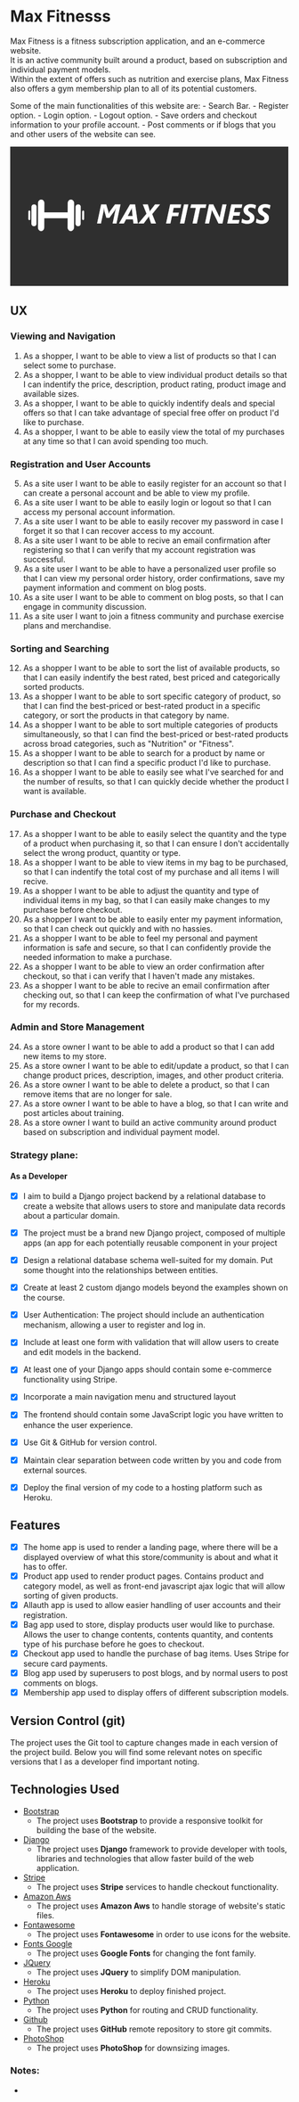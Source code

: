 # Max Fitnesss

Max Fitness is a fitness subscription application, and an e-commerce website. \
It is an active community built around a product, based on subscription and individual payment models.\
Within the extent of offers such as nutrition and exercise plans, Max Fitness also offers a gym membership plan to all of its potential customers.

Some of the main functionalities of this website are:
    - Search Bar.
    - Register option.
    - Login option.
    - Logout option.
    - Save orders and checkout information to your profile account.
    - Post comments or if blogs that you and other users of the website can see.

![Site Logo](/readme_resources/img_readme/logo.jpg)

## UX

### Viewing and Navigation 

 1. As a shopper, I want to be able to view a list of products so that I can select some to purchase.
 2. As a shopper, I want to be able to view individual product details so that I can indentify the price, description, product rating, product image and available sizes.
 3. As a shopper, I want to be able to quickly indentify deals and special offers so that I can take advantage of special free offer on product I'd like to purchase.
 4. As a shopper, I want to be able to easily view the total of my purchases at any time so that I can avoid spending too much.

### Registration and User Accounts 

 5. As a site user I want to be able to easily register for an account so that I can create a personal account and be able to view my profile.
 6. As a site user I want to be able to easily login or logout so that I can access my personal account information.
 7. As a site user I want to be able to easily recover my password in case I forget it so that I can recover access to my account.
 8. As a site user I want to be able to recive an email confirmation after registering so that I can verify that my account registration was successful.
 9. As a site user I want to be able to have a personalized user profile so that I can view my personal order history, order confirmations, save my payment information and comment on blog posts.
 10. As a site user I want to be able to comment on blog posts, so that I can engage in community discussion.
 11. As a site user I want to join a fitness community and purchase exercise plans and merchandise.

 ### Sorting and Searching

 12. As a shopper I want to be able to sort the list of available products, so that I can easily indentify the best rated, best priced and categorically sorted products.
 13. As a shopper I want to be able to sort specific category of product, so that I can find the best-priced or best-rated product in a specific category, or sort the products in that category by name.
 14. As a shopper I want to be able to sort multiple categories of products simultaneously, so that I can find the best-priced or best-rated products across broad categories, such as "Nutrition" or "Fitness".
 15. As a shopper I want to be able to search for a product by name or description so that I can find a specific product I'd like to purchase.
 16. As a shopper I want to be able to easily see what I've searched for and the number of results, so that I can quickly decide whether the product I want is available.

 ### Purchase and Checkout

 17. As a shopper I want to be able to easily select the quantity and the type of a product when purchasing it, so that I can ensure I don't accidentally select the wrong product, quantity or type.
 18. As a shopper I want to be able to view items in my bag to be purchased, so that I can indentify the total cost of my purchase and all items I will recive.
 19. As a shopper I want to be able to adjust the quantity and type of individual items in my bag, so that I can easily make changes to my purchase before checkout.
 20. As a shopper I want to be able to easily enter my payment information, so that I can check out quickly and with no hassies.
 21. As a shopper I want to be able to feel my personal and payment information is safe and secure, so that I can confidently provide the needed information to make a purchase.
 22. As a shopper I want to be able to view an order confirmation after checkout, so that i can verify that I haven't made any mistakes.
 23. As a shopper I want to be able to recive an email confirmation after checking out, so that I can keep the confirmation of what I've purchased for my records.

 ### Admin and Store Management

 24. As a store owner I want to be able to add a product so that I can add new items to my store.
 25. As a store owner I want to be able to edit/update a product, so that I can change product prices, description, images, and  other product criteria.
 26. As a store owner I want to be able to delete a product, so that I can remove items that are no longer for sale.
 27. As a store owner I want to be able to have a blog, so that I can write and post articles about training.
 28. As a store owner I want to build an active community around product based on subscription and individual payment model.

 ### Strategy plane:

 #### As a Developer

- [x] I aim to build a Django project backend by a relational database to create a website that allows users to store and manipulate data records about a particular domain. 
- [x] The project must be a brand new Django project, composed of multiple apps (an app for each potentially reusable component in your project
- [x] Design a relational database schema well-suited for my domain. Put some thought into the relationships between entities.
- [x] Create at least 2 custom django models beyond the examples shown on the course.
- [x] User Authentication: The project should include an authentication mechanism, allowing a user to register and log in.
- [x] Include at least one form with validation that will allow users to create and edit models in the backend.
- [x] At least one of your Django apps should contain some e-commerce functionality using Stripe.
- [x] Incorporate a main navigation menu and structured layout 
- [x] The frontend should contain some JavaScript logic you have written to enhance the user experience.
- [x] Use Git & GitHub for version control.
- [x] Maintain clear separation between code written by you and code from external sources.
- [x] Deploy the final version of my code to a hosting platform such as Heroku.


## Features

- [x] The home app is used to render a landing page, where there will be a displayed overview of what this store/community is about and what it has to offer.
- [x] Product app used to render product pages. Contains product and category model, as well as front-end javascript ajax logic that will allow sorting of given products.
- [x] Allauth app is used to allow easier handling of user accounts and their registration.
- [x] Bag app used to store, display products user would like to purchase. Allows the user to change contents, contents quantity, and contents type of his purchase before he goes to checkout.
- [x] Checkout app used to handle the purchase of bag items. Uses Stripe for secure card payments.
- [x] Blog app used by superusers to post blogs, and by normal users to post comments on blogs.
- [x] Membership app used to display offers of different subscription models.

## Version Control (git)

The project uses the Git tool to capture changes made in each version of the project build. Below you will find some relevant notes on specific versions that I as a developer find important noting.

## Technologies Used

- [Bootstrap](https://getbootstrap.com/)
    - The project uses **Bootstrap** to provide a responsive toolkit for building the base of the website.
- [Django](https://www.djangoproject.com/)
    - The project uses **Django** framework to provide developer with tools, libraries and technologies that allow faster build of the web application.
- [Stripe](https://stripe.com/en-se)
    - The project uses **Stripe** services to handle checkout functionality.
- [Amazon Aws](https://aws.amazon.com/)
    - The project uses **Amazon Aws** to handle storage of website's static files.
- [Fontawesome](https://fontawesome.com/)
    - The project uses **Fontawesome** in order to use icons for the website.
- [Fonts Google](https://fonts.google.com/)
    - The project uses **Google Fonts** for changing the font family.
- [JQuery](https://jquery.com)
    - The project uses **JQuery** to simplify DOM manipulation.
- [Heroku](https://www.heroku.com)
    - The project uses **Heroku** to deploy finished project.
- [Python](https://www.python.com)
    - The project uses **Python** for routing and CRUD functionality.
- [Github](https://www.GitHub.com)
    - The project uses **GitHub** remote repository to store git commits.
- [PhotoShop](https://www.adobe.com/)
    - The project uses **PhotoShop** for downsizing images.

### Notes:
- 
